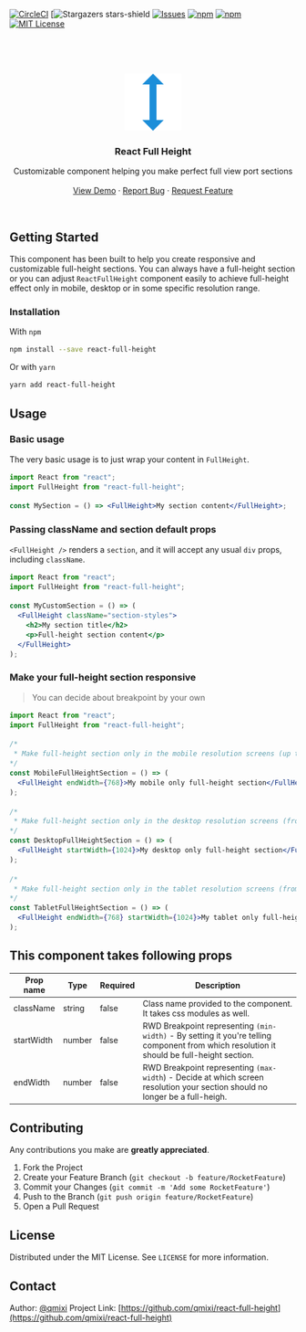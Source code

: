 [![CircleCI](https://circleci.com/gh/qmixi/react-full-height.svg?style=svg)](https://circleci.com/gh/qmixi/react-full-height) [![Stargazers [stars-shield]][stars-url] [![Issues][issues-shield]][issues-url] [![npm](https://badgen.net/npm/dt/react-full-height)](https://www.npmjs.com/package/react-full-height) [![npm](https://badgen.net/npm/dm/react-full-height)](https://www.npmjs.com/package/react-full-height) [![MIT License][license-shield]][license-url]



<br />
<br />
<br />
<p align="center">
  <a href="https://github.com/qmixi/react-full-height">
    <img src="static/icon.png" alt="Logo" width="100" height="100">
  </a>

  <h3 align="center">React Full Height</h3>

  <p align="center">
    Customizable component helping you make perfect full view port sections
    <br />
    <br />
    <a href="https://qmixi.github.io/react-full-height/demo/">View Demo</a>
    ·
    <a href="https://github.com/qmixi/react-full-height/issues">Report Bug</a>
    ·
    <a href="https://github.com/qmixi/react-full-height/issues">Request Feature</a>
  </p>
</p>
<br />


<!-- GETTING STARTED -->
## Getting Started

This component has been built to help you create responsive and customizable full-height sections. You can always have a full-height section or you can adjust `ReactFullHeight` component easily to achieve full-height effect only in mobile, desktop or in some specific resolution range.

### Installation

With `npm`
```sh
npm install --save react-full-height
```
Or with `yarn`
```sh
yarn add react-full-height
```

<!-- USAGE EXAMPLES -->
## Usage

### Basic usage

The very basic usage is to just wrap your content in `FullHeight`.

```jsx
import React from "react";
import FullHeight from "react-full-height";

const MySection = () => <FullHeight>My section content</FullHeight>;
```

### Passing className and section default props
`<FullHeight />` renders a `section`, and it will accept any usual `div` props, including `className`.

```jsx
import React from "react";
import FullHeight from "react-full-height";

const MyCustomSection = () => (
  <FullHeight className="section-styles">
    <h2>My section title</h2>
    <p>Full-height section content</p>
  </FullHeight>
);
```

### Make your full-height section responsive
> You can decide about breakpoint by your own

```jsx
import React from "react";
import FullHeight from "react-full-height";

/*
 * Make full-height section only in the mobile resolution screens (up to 768px)
*/
const MobileFullHeightSection = () => (
  <FullHeight endWidth={768}>My mobile only full-height section</FullHeight>
);

/*
 * Make full-height section only in the desktop resolution screens (from 1024px)
*/
const DesktopFullHeightSection = () => (
  <FullHeight startWidth={1024}>My desktop only full-height section</FullHeight>
);

/*
 * Make full-height section only in the tablet resolution screens (from to 768px to 1024px)
*/
const TabletFullHeightSection = () => (
  <FullHeight endWidth={768} startWidth={1024}>My tablet only full-height section</FullHeight>
);
```


## This component takes following props

| Prop name  | Type | Required | Description  |
| --------- | ---- | -------- | ------------ |
| className | string | false | Class name provided to the component. It takes css modules as well. |
startWidth | number | false | RWD Breakpoint representing `(min-width)` - By setting it you're telling component from which resolution it should be full-height section. |
| endWidth | number | false | RWD Breakpoint representing `(max-width`) - Decide at which screen resolution your section should no longer be a full-heigh. 


<!-- CONTRIBUTING -->
## Contributing
Any contributions you make are **greatly appreciated**.

1. Fork the Project
2. Create your Feature Branch (`git checkout -b feature/RocketFeature`)
3. Commit your Changes (`git commit -m 'Add some RocketFeature'`)
4. Push to the Branch (`git push origin feature/RocketFeature`)
5. Open a Pull Request


<!-- LICENSE -->
## License

Distributed under the MIT License. See `LICENSE` for more information.


<!-- CONTACT -->
## Contact
Author: [@qmixi](https://github.com/qmixi)
Project Link: [https://github.com/qmixi/react-full-height](https://github.com/qmixi/react-full-height)





<!-- MARKDOWN LINKS & IMAGES -->
<!-- https://www.markdownguide.org/basic-syntax/#reference-style-links -->
[contributors-shield]: https://img.shields.io/github/contributors/qmixi/react-full-height.svg?style=flat-square
[contributors-url]: https://github.com/qmixi/react-full-height/graphs/contributors
[forks-shield]: https://img.shields.io/github/forks/qmixi/react-full-height.svg?style=flat-square
[forks-url]: https://github.com/qmixi/react-full-height/network/members
[stars-shield]: https://img.shields.io/github/stars/qmixi/react-full-height.svg?style=flat-square
[stars-url]: https://github.com/qmixi/react-full-height/stargazers
[issues-shield]: https://img.shields.io/github/issues/qmixi/react-full-height.svg?style=flat-square
[issues-url]: https://github.com/qmixi/react-full-height/issues
[license-shield]: https://img.shields.io/github/license/qmixi/react-full-height.svg?style=flat-square
[license-url]: https://github.com/qmixi/react-full-height/blob/master/LICENSE.txt
[linkedin-shield]: https://img.shields.io/badge/-LinkedIn-black.svg?style=flat-square&logo=linkedin&colorB=555
[linkedin-url]: https://linkedin.com/in/othneildrew
[product-screenshot]: images/screenshot.png